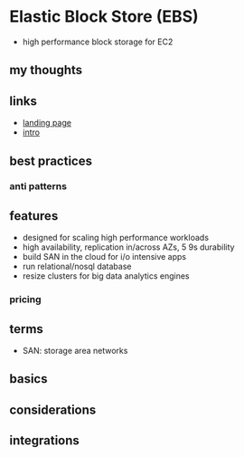 # Elastic Block Store (EBS)

- high performance block storage for EC2

## my thoughts

## links

- [landing page](https://aws.amazon.com/ebs/?did=ap_card&trk=ap_card)
- [intro](https://docs.aws.amazon.com/AWSEC2/latest/UserGuide/AmazonEBS.html)

## best practices

### anti patterns

## features

- designed for scaling high performance workloads
- high availability, replication in/across AZs, 5 9s durability
- build SAN in the cloud for i/o intensive apps
- run relational/nosql database
- resize clusters for big data analytics engines

### pricing

## terms

- SAN: storage area networks

## basics

## considerations

## integrations

